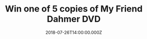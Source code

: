 ---
campaign-uuid: "c-4dd962f0-9446-4ef1-9b78-422f6a28feb3"
type: "Competition"
category: "Entertainment"
date: "2018-07-26T14:00:00.000Z"
end-date: "2018-08-26T23:59:00.000Z"
disable-form: false
is_promoted: false
has_entry_page: true
title: "Win one of 5 copies of My Friend Dahmer DVD"
competition-description: "Marc Meyers’s MY FRIEND DAHMER is the haunting, sad, funny,\
  \ true story of Jeffrey Dahmer in high school, based on Derf Backderf's critically\
  \ acclaimed 2012 graphic novel of the same name and Meyers’s own 2014 Black List\
  \ script.\r\n<br /><br />\r\nEnter for a chance to win one of 5 DVDs!"
hero-header: "Win one of 5 copies of My Friend Dahmer DVD"
terms-confirmation: "N/A"
banner-img: "https://assets.expresslyapp.com/asset-3f4ea0be-63a3-4ee1-baec-fea5552690b1.jpg"
logo-left-href: "http://chrislawrance.com"
logo-left-image: "https://assets.expresslyapp.com/asset-389d113b-9859-4fd7-9fe7-9480a18f192a.jpg"
logo-left-title: "ChrisLawrance PR"
bg-image-hero: "https://assets.expresslyapp.com/asset-fb4a40f4-3bdb-42b9-8290-ccf7e7083491.jpg"
bg-image-first: "https://assets.expresslyapp.com/asset-456e36fb-18ad-4704-9488-8b74c66954b2.png"
bg-image-second: "https://assets.expresslyapp.com/asset-914933f1-145e-44e4-9cda-1b26b95f1dff.jpg"
section1-content: "<p>Jeffrey Dahmer murdered seventeen men and boys in the Midwest\
  \ United States between 1978 and 1991 before being captured and incarcerated. This\
  \ is the story before that story.</p>\r\n\r\n<p>Jeff Dahmer (Ross Lynch, Disney\
  \ Channel’s ‘Austin & Ally’) is an awkward teenager who collects roadkill. It’s\
  \ the end of his junior year and he’s practically invisible. His family life (Anne\
  \ Heche as Joyce Dahmer) is coming undone. He fixates on a neighborhood jogger (Vincent\
  \ Kartheiser, ‘Mad Men’) who routinely passes by his house. By the start of senior\
  \ year, he acts out, throwing epileptic-like fits in the halls. His goofball antics\
  \ win over a group of band-nerds who form The Dahmer Fan Club headed by Backderf\
  \ (Alex Wolff, Nickelodeon’s ‘The Naked Brothers Band’). This camaraderie can’t\
  \ mask his growing depravity as approaching graduation Jeff spirals further out\
  \ of control.</p>"
section2-content: "<p>'An absorbing, dramatised portrait of casual cruelty and teenage\
  \ desperation, equal parts ‘The Virgin Suicides’ and ‘The Texas Chain Saw Massacre’\
  <br />\r\nTIME OUT </p>\r\n\r\n<p>'A chilling insight into the making of a serial\
  \ killer’<br />\r\n THE GUARDIAN </p>\r\n\r\n<p>My Friend Dahmer on digital now\
  \ and DVD on 30th July </p>"
entry-title: "Win one of 5 copies of My Friend Dahmer DVD"
entry-content: "For a chance to win, submit the form before 23:59 August 26th 2018."
has-winner: false
prize-description: "One of 5 copies of My Friend Dahmer DVD"
special-conditions: "Multiple entries are allowed up to one every day."
---